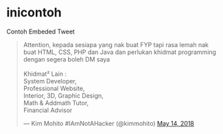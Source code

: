 # inicontoh
Contoh Embeded Tweet
<blockquote class="twitter-tweet"><p lang="in" dir="ltr">Attention, kepada sesiapa yang nak buat FYP tapi rasa lemah nak buat HTML, CSS, PHP dan Java dan perlukan khidmat programming dengan segera boleh DM saya<br><br>Khidmat² Lain :<br>System Developer,<br>Professional Website,<br>Interior, 3D, Graphic Design,<br>Math &amp; Addmath Tutor,<br>Financial Advisor</p>&mdash; Kim Mohito #IAmNotAHacker (@kimmohito) <a href="https://twitter.com/kimmohito/status/996078723102212096?ref_src=twsrc%5Etfw">May 14, 2018</a></blockquote> <script async src="https://platform.twitter.com/widgets.js" charset="utf-8"></script>
